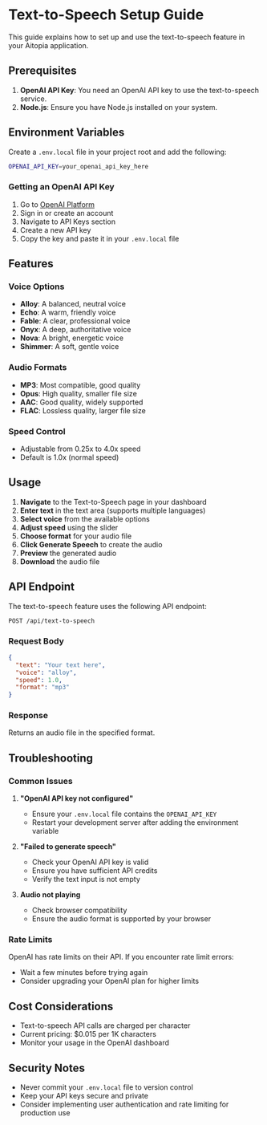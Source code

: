 # Text-to-Speech Setup Guide

This guide explains how to set up and use the text-to-speech feature in your Aitopia application.

## Prerequisites

1. **OpenAI API Key**: You need an OpenAI API key to use the text-to-speech service.
2. **Node.js**: Ensure you have Node.js installed on your system.

## Environment Variables

Create a `.env.local` file in your project root and add the following:

```bash
OPENAI_API_KEY=your_openai_api_key_here
```

### Getting an OpenAI API Key

1. Go to [OpenAI Platform](https://platform.openai.com/)
2. Sign in or create an account
3. Navigate to API Keys section
4. Create a new API key
5. Copy the key and paste it in your `.env.local` file

## Features

### Voice Options
- **Alloy**: A balanced, neutral voice
- **Echo**: A warm, friendly voice
- **Fable**: A clear, professional voice
- **Onyx**: A deep, authoritative voice
- **Nova**: A bright, energetic voice
- **Shimmer**: A soft, gentle voice

### Audio Formats
- **MP3**: Most compatible, good quality
- **Opus**: High quality, smaller file size
- **AAC**: Good quality, widely supported
- **FLAC**: Lossless quality, larger file size

### Speed Control
- Adjustable from 0.25x to 4.0x speed
- Default is 1.0x (normal speed)

## Usage

1. **Navigate** to the Text-to-Speech page in your dashboard
2. **Enter text** in the text area (supports multiple languages)
3. **Select voice** from the available options
4. **Adjust speed** using the slider
5. **Choose format** for your audio file
6. **Click Generate Speech** to create the audio
7. **Preview** the generated audio
8. **Download** the audio file

## API Endpoint

The text-to-speech feature uses the following API endpoint:

```
POST /api/text-to-speech
```

### Request Body
```json
{
  "text": "Your text here",
  "voice": "alloy",
  "speed": 1.0,
  "format": "mp3"
}
```

### Response
Returns an audio file in the specified format.

## Troubleshooting

### Common Issues

1. **"OpenAI API key not configured"**
   - Ensure your `.env.local` file contains the `OPENAI_API_KEY`
   - Restart your development server after adding the environment variable

2. **"Failed to generate speech"**
   - Check your OpenAI API key is valid
   - Ensure you have sufficient API credits
   - Verify the text input is not empty

3. **Audio not playing**
   - Check browser compatibility
   - Ensure the audio format is supported by your browser

### Rate Limits

OpenAI has rate limits on their API. If you encounter rate limit errors:
- Wait a few minutes before trying again
- Consider upgrading your OpenAI plan for higher limits

## Cost Considerations

- Text-to-speech API calls are charged per character
- Current pricing: $0.015 per 1K characters
- Monitor your usage in the OpenAI dashboard

## Security Notes

- Never commit your `.env.local` file to version control
- Keep your API keys secure and private
- Consider implementing user authentication and rate limiting for production use


